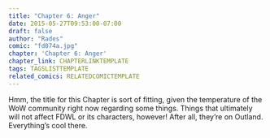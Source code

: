 ```yaml
---
title: "Chapter 6: Anger"
date: 2015-05-27T09:53:00-07:00
draft: false
author: "Rades"
comic: "fd074a.jpg"
chapter: 'Chapter 6: Anger'
chapter_link: CHAPTERLINKTEMPLATE
tags: TAGSLISTTEMPLATE
related_comics: RELATEDCOMICTEMPLATE
---
```


Hmm, the title for this Chapter is sort of fitting, given the temperature of the WoW community right now regarding some things. Things that ultimately will not affect FDWL or its characters, however! After all, they’re on Outland. Everything’s cool there.


